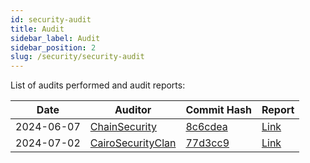 ```yaml
---
id: security-audit
title: Audit
sidebar_label: Audit
sidebar_position: 2
slug: /security/security-audit
---
```


List of audits performed and audit reports:

| **Date**   | **Auditor**                                   | **Commit Hash**                                                                               | **Report**                                                                                           |
| ---------- | --------------------------------------------- | --------------------------------------------------------------------------------------------- | ---------------------------------------------------------------------------------------------------- |
| 2024-06-07 | [ChainSecurity](https://x.com/chain_security) | [8c6cdea](https://github.com/vesuxyz/vesu-v1/commit/8c6cdeaa6305aef60932d95d3bb63a5145ae0e38) | [Link](https://www.chainsecurity.com/security-audit/vesu-protocol-smart-contracts)                   |
| 2024-07-02 | [CairoSecurityClan](https://x.com/cairoaudit) | [77d3cc9](https://github.com/vesuxyz/vesu-v1/commit/77d3cc996273f0654b1f445c08ad2071c3e6e040) | [Link](https://github.com/Cairo-Security-Clan/Audit-Portfolio/blob/main/Vesu_Audit_Report_Final.pdf) |
